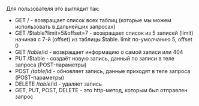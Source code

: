 Для пользователя это выглядит так:
* GET / - возвращает список всех таблиц (которые мы можем использовать в дальнейших запросах)
* GET /$table?limit=5&offset=7 - возвращает список из 5 записей (limit) начиная с 7-й (offset) из таблицы $table. limit по-умолчанию 5, offset 0
* GET /$table/$id - возвращает информацию о самой записи или 404
* PUT /$table - создаёт новую запись, данный по записи в теле запроса (POST-параметры)
* POST /$table/$id - обновляет запись, данные приходят в теле запроса (POST-параметры)
* DELETE /$table/$id - удаляет запись
* GET, PUT, POST, DELETE - это http-метод, которым был отправлен запрос
